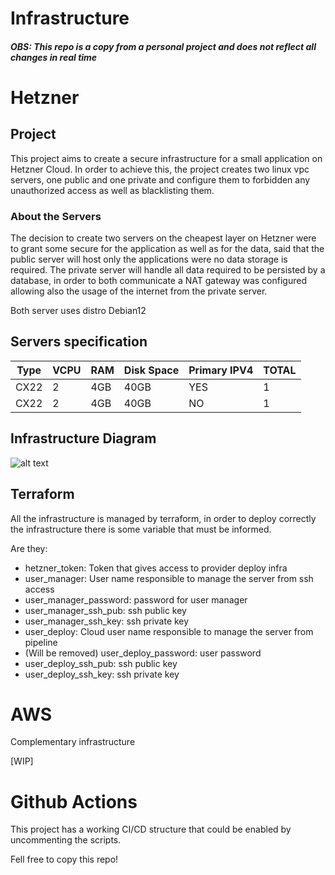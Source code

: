 # Infrastructure

#### *OBS: This repo is a copy from a personal project and does not reflect all changes in real time*

# Hetzner

## Project

This project aims to create a secure infrastructure for a small application on Hetzner Cloud. In order to achieve this, the project creates two linux vpc servers, one public and one private and configure them to forbidden any unauthorized access as well as blacklisting them.

### About the Servers

The decision to create two servers on the cheapest layer on Hetzner were to grant some secure for the application as well as for the data, said that the public server will host only the applications were no data storage is required. The private server will handle all data required to be persisted by a database, in order to both communicate a NAT gateway was configured allowing also the usage of the internet from the private server.

Both server uses distro Debian12

## Servers specification

| Type | VCPU | RAM | Disk Space | Primary IPV4 | TOTAL|
--- | --- | --- | --- | --- | ---
| CX22| 2 | 4GB | 40GB | YES |1|
| CX22| 2 | 4GB | 40GB | NO |1|

## Infrastructure Diagram
![alt text](https://github.com/guilhermecaixeta/hetzner-infrastructure/blob/main/documentation/infrastructure.png?raw=true)

## Terraform

All the infrastructure is managed by terraform, in order to deploy correctly the infrastructure there is some variable that must be informed.

Are they:

- hetzner_token: Token that gives access to provider deploy infra
- user_manager: User name responsible to manage the server from ssh access
- user_manager_password: password for user manager
- user_manager_ssh_pub: ssh public key
- user_manager_ssh_key: ssh private key
- user_deploy: Cloud user name responsible to manage the server from pipeline
- (Will be removed) user_deploy_password: user password
- user_deploy_ssh_pub: ssh public key
- user_deploy_ssh_key: ssh private key

# AWS

Complementary infrastructure

[WIP]

# Github Actions

This project has a working CI/CD structure that could be enabled by uncommenting the scripts.

Fell free to copy this repo!